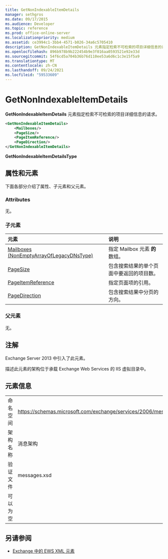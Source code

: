 ```yaml
---
title: GetNonIndexableItemDetails
manager: sethgros
ms.date: 09/17/2015
ms.audience: Developer
ms.topic: reference
ms.prod: office-online-server
ms.localizationpriority: medium
ms.assetid: ce3994c1-3bb4-4571-b026-34a6c5705410
description: GetNonIndexableItemDetails 元素指定检索不可检索的项目详细信息的请求。
ms.openlocfilehash: 896b978b9b222454b9e3f016aa0593521e92e33d
ms.sourcegitcommit: 54f6cd5a704b36b76d110ee53a6d6c1c3e15f5a9
ms.translationtype: MT
ms.contentlocale: zh-CN
ms.lasthandoff: 09/24/2021
ms.locfileid: "59533609"
---
```

# <a name="getnonindexableitemdetails"></a>GetNonIndexableItemDetails

**GetNonIndexableItemDetails** 元素指定检索不可检索的项目详细信息的请求。 
  
```XML
<GetNonIndexableItemDetails>
    <Mailboxes/>
    <PageSize/>
    <PageItemReference/>
    <PageDirection/>
</GetNonIndexableItemDetails>
```

 **GetNonIndexableItemDetailsType**
## <a name="attributes-and-elements"></a>属性和元素

下面各部分介绍了属性、子元素和父元素。
  
### <a name="attributes"></a>Attributes

无。
  
### <a name="child-elements"></a>子元素

|**元素**|**说明**|
|:-----|:-----|
|[Mailboxes (NonEmptyArrayOfLegacyDNsType)](mailboxes-nonemptyarrayoflegacydnstype.md) <br/> |指定 Mailbox 元素 **的** 数组。  <br/> |
|[PageSize](pagesize.md) <br/> |包含搜索结果的单个页面中要返回的项目数。  <br/> |
|[PageItemReference](pageitemreference.md) <br/> |指定页面项的引用。  <br/> |
|[PageDirection](pagedirection.md) <br/> |包含搜索结果中分页的方向。  <br/> |
   
### <a name="parent-elements"></a>父元素

无。
  
## <a name="remarks"></a>注解

Exchange Server 2013 中引入了此元素。
  
描述此元素的架构位于承载 Exchange Web Services 的 IIS 虚拟目录中。
  
## <a name="element-information"></a>元素信息

|||
|:-----|:-----|
|命名空间  <br/> |https://schemas.microsoft.com/exchange/services/2006/messages  <br/> |
|架构名称  <br/> |消息架构  <br/> |
|验证文件  <br/> |messages.xsd  <br/> |
|可以为空  <br/> ||
   
## <a name="see-also"></a>另请参阅



- [Exchange 中的 EWS XML 元素](ews-xml-elements-in-exchange.md)

